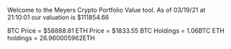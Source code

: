 Welcome to the Meyers Crypto Portfolio Value tool. 
As of 03/19/21 at 21:10:01 our valuation is $111854.66 

BTC Price = $58888.81
 ETH Price = $1833.55
BTC Holdings = 1.06BTC
 ETH holdings = 26.960005962ETH 
